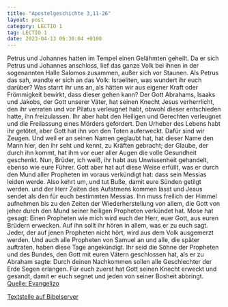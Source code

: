 ```yaml
---
title: "Apostelgeschichte 3,11-26"
layout: post
category: LECTIO 1
tag: LECTIO 1
date: 2023-04-13 06:30:04 +0100
---
```

Petrus und Johannes hatten im Tempel einen Gelähmten geheilt. Da er sich Petrus und Johannes anschloss, lief das ganze Volk bei ihnen in der sogenannten Halle Salomos zusammen, außer sich vor Staunen.
Als Petrus das sah, wandte er sich an das Volk: Israeliten, was wundert ihr euch darüber? Was starrt ihr uns an, als hätten wir aus eigener Kraft oder Frömmigkeit bewirkt, dass dieser gehen kann?
Der Gott Abrahams, Isaaks und Jakobs, der Gott unserer Väter, hat seinen Knecht Jesus verherrlicht, den ihr verraten und vor Pilatus verleugnet habt, obwohl dieser entschieden hatte, ihn freizulassen.<!--more-->
Ihr aber habt den Heiligen und Gerechten verleugnet und die Freilassung eines Mörders gefordert.
Den Urheber des Lebens habt ihr getötet, aber Gott hat ihn von den Toten auferweckt. Dafür sind wir Zeugen.
Und weil er an seinen Namen geglaubt hat, hat dieser Name den Mann hier, den ihr seht und kennt, zu Kräften gebracht; der Glaube, der durch ihn kommt, hat ihm vor euer aller Augen die volle Gesundheit geschenkt.
Nun, Brüder, ich weiß, ihr habt aus Unwissenheit gehandelt, ebenso wie eure Führer.
Gott aber hat auf diese Weise erfüllt, was er durch den Mund aller Propheten im voraus verkündigt hat: dass sein Messias leiden werde.
Also kehrt um, und tut Buße, damit eure Sünden getilgt werden.
und der Herr Zeiten des Aufatmens kommen lässt und Jesus sendet als den für euch bestimmten Messias.
Ihn muss freilich der Himmel aufnehmen bis zu den Zeiten der Wiederherstellung von allem, die Gott von jeher durch den Mund seiner heiligen Propheten verkündet hat.
Mose hat gesagt: Einen Propheten wie mich wird euch der Herr, euer Gott, aus euren Brüdern erwecken. Auf ihn sollt ihr hören in allem, was er zu euch sagt.
Jeder, der auf jenen Propheten nicht hört, wird aus dem Volk ausgemerzt werden.
Und auch alle Propheten von Samuel an und alle, die später auftraten, haben diese Tage angekündigt.
Ihr seid die Söhne der Propheten und des Bundes, den Gott mit euren Vätern geschlossen hat, als er zu Abraham sagte: Durch deinen Nachkommen sollen alle Geschlechter der Erde Segen erlangen.
Für euch zuerst hat Gott seinen Knecht erweckt und gesandt, damit er euch segnet und jeden von seiner Bosheit abbringt.<br>
[Quelle: Evangelizo](https://evangeliumtagfuertag.org/DE/gospel)

[Textstelle auf Bibelserver](https://www.bibleserver.com/EU/Apostelgeschichte3,11-26)
